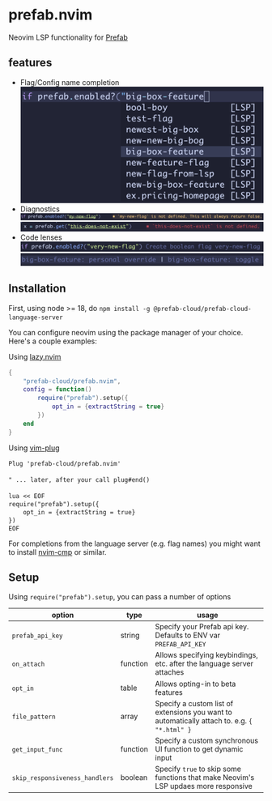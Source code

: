 # prefab.nvim

Neovim LSP functionality for [Prefab](https://prefab.cloud/)

## features

- Flag/Config name completion ![completion](./images/completion.png)
- Diagnostics ![warning diagnostic](./images/diagnostic-missing-warning.png) ![error diagnostic](./images/diagnostic-missing-error.png)
- Code lenses ![create lens](./images/code-lens-create.png) ![other lenses](./images/code-lens-other.png)

## Installation

First, using node >= 18, do `npm install -g @prefab-cloud/prefab-cloud-language-server`

You can configure neovim using the package manager of your choice. Here's a couple examples:

Using [lazy.nvim](https://github.com/folke/lazy.nvim)

```lua
{
    "prefab-cloud/prefab.nvim",
    config = function()
        require("prefab").setup({
            opt_in = {extractString = true}
        })
    end
}
```

Using [vim-plug](https://github.com/junegunn/vim-plug)

```vim
Plug 'prefab-cloud/prefab.nvim'

" ... later, after your call plug#end()

lua << EOF
require("prefab").setup({
    opt_in = {extractString = true}
})
EOF
```

For completions from the language server (e.g. flag names) you might want to install [nvim-cmp](https://github.com/hrsh7th/nvim-cmp) or similar.

## Setup

Using `require("prefab").setup`, you can pass a number of options

| option                         | type     | usage                                                                                        |
| ------------------------------ | -------- | -------------------------------------------------------------------------------------------- |
| `prefab_api_key`               | string   | Specify your Prefab api key. Defaults to ENV var `PREFAB_API_KEY`                            |
| `on_attach`                    | function | Allows specifying keybindings, etc. after the language server attaches                       |
| `opt_in`                       | table    | Allows opting-in to beta features                                                            |
| `file_pattern`                 | array    | Specify a custom list of extensions you want to automatically attach to. e.g. `{ "*.html" }` |
| `get_input_func`               | function | Specify a custom synchronous UI function to get dynamic input                                |
| `skip_responsiveness_handlers` | boolean  | Specify `true` to skip some functions that make Neovim's LSP updaes more responsive          |
